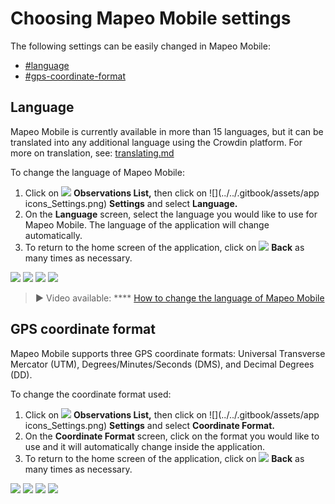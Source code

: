 # Choosing Mapeo Mobile settings

The following settings can be easily changed in Mapeo Mobile:

* [#language](app-settings.md#language "mention")
* [#gps-coordinate-format](app-settings.md#gps-coordinate-format "mention")

## Language

Mapeo Mobile is currently available in more than 15 languages, but it can be translated into any additional language using the Crowdin platform. For more on translation, see: [translating.md](../customization-options/translating.md "mention")

To change the language of Mapeo Mobile:

1. Click on ![](../../.gitbook/assets/app\_icons\_observations-list\_35px.png) **Observations List,** then click on ![](../../.gitbook/assets/app icons\_Settings.png) **Settings** and select **Language.**
2. On the **Language** screen, select the language you would like to use for Mapeo Mobile. The language of the application will change automatically.
3. To return to the home screen of the application, click on ![](https://lh3.googleusercontent.com/dXGCl1o-AA8lucy82twJvu14gGN9H3GkAWX\_RDVIhEdIkzmVUWcxK\_k1yUz5NgIhEJPJchQLFLytvmB-Qw3jrS7uMBaCUf58G7DdYAcOKkeMto9mHSXkZfSL-RX7LbpC1sSqvrD2) **Back** as many times as necessary.

![](../../.gitbook/assets/Homescreen-Observations\_list\_button.jpg) ![](../../.gitbook/assets/Mm\_Observations\_list\_screen\_settings\_button.jpg) ![](../../.gitbook/assets/Mm\_Settings\_screen\_select\_Language.jpg) ![](../../.gitbook/assets/Mm\_language\_screen.jpg)

> **▶** Video available: \*\*\*\* [How to change the language of Mapeo Mobile](https://www.youtube.com/watch?v=-hhrbi\_dvGU\&list=PLI10lL3Yr-k2MUMquVTaQxZoiQqfT\_eID\&index=5\&t=31s)

## GPS coordinate format

Mapeo Mobile supports three GPS coordinate formats: Universal Transverse Mercator (UTM), Degrees/Minutes/Seconds (DMS), and Decimal Degrees (DD).

To change the coordinate format used:

1. Click on ![](../../.gitbook/assets/app\_icons\_observations-list\_35px.png) **Observations List,** then click on ![](../../.gitbook/assets/app icons\_Settings.png) **Settings** and select **Coordinate Format.**
2. On the **Coordinate Format** screen, click on the format you would like to use and it will automatically change inside the application.
3. To return to the home screen of the application, click on ![](https://lh3.googleusercontent.com/dXGCl1o-AA8lucy82twJvu14gGN9H3GkAWX\_RDVIhEdIkzmVUWcxK\_k1yUz5NgIhEJPJchQLFLytvmB-Qw3jrS7uMBaCUf58G7DdYAcOKkeMto9mHSXkZfSL-RX7LbpC1sSqvrD2) **Back** as many times as necessary.

![](../../.gitbook/assets/Homescreen-Observations\_list\_button.jpg) ![](../../.gitbook/assets/Mm\_Observations\_list\_screen\_settings\_button.jpg) ![](../../.gitbook/assets/Mm\_Settings\_screen\_select\_Coordinate\_format.jpg) ![](../../.gitbook/assets/Mm\_Coordinate\_Format\_screen\_no\_callout.jpg)
